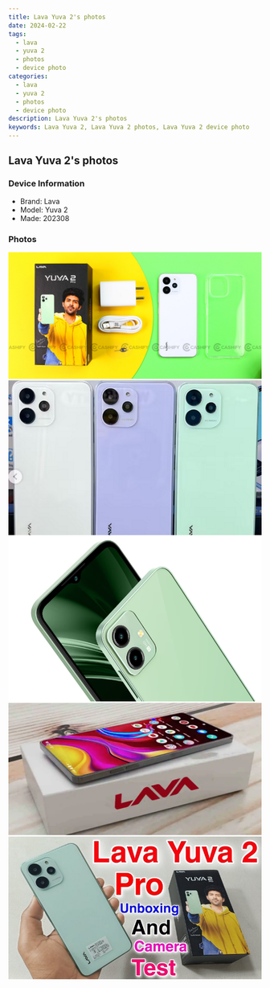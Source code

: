 ```yaml
---
title: Lava Yuva 2's photos
date: 2024-02-22
tags: 
  - lava
  - yuva 2
  - photos
  - device photo
categories: 
  - lava
  - yuva 2
  - photos
  - device photo
description: Lava Yuva 2's photos
keywords: Lava Yuva 2, Lava Yuva 2 photos, Lava Yuva 2 device photo
---
```


## Lava Yuva 2's photos

### Device Information

- Brand: Lava
- Model: Yuva 2
- Made: 202308

### Photos

![/images/best-assets/devices/lava/lava-yuva-2/1.jpg](/images/best-assets/devices/lava/lava-yuva-2/1.jpg)
![/images/best-assets/devices/lava/lava-yuva-2/2.jpg](/images/best-assets/devices/lava/lava-yuva-2/2.jpg)
![/images/best-assets/devices/lava/lava-yuva-2/3.jpg](/images/best-assets/devices/lava/lava-yuva-2/3.jpg)
![/images/best-assets/devices/lava/lava-yuva-2/4.jpg](/images/best-assets/devices/lava/lava-yuva-2/4.jpg)
![/images/best-assets/devices/lava/lava-yuva-2/5.jpg](/images/best-assets/devices/lava/lava-yuva-2/5.jpg)
